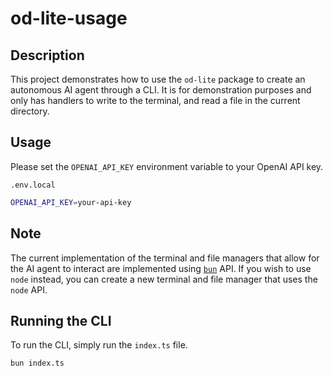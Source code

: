 # od-lite-usage

## Description

This project demonstrates how to use the `od-lite` package to create an autonomous AI agent through a CLI. It is for demonstration purposes and only has handlers to write to the terminal, and read a file in the current directory.

## Usage

Please set the `OPENAI_API_KEY` environment variable to your OpenAI API key.

`.env.local`

```sh
OPENAI_API_KEY=your-api-key
```

## Note

The current implementation of the terminal and file managers that allow for the AI agent to interact are implemented using [`bun`](https://bun.sh/) API. If you wish to use `node` instead, you can create a new terminal and file manager that uses the `node` API.

## Running the CLI

To run the CLI, simply run the `index.ts` file.

```sh
bun index.ts
```
